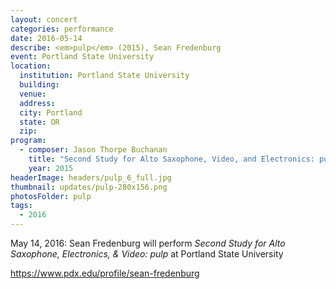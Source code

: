 ```yaml
---
layout: concert
categories: performance
date: 2016-05-14
describe: <em>pulp</em> (2015), Sean Fredenburg
event: Portland State University
location:
  institution: Portland State University
  building:
  venue:
  address:
  city: Portland
  state: OR
  zip:
program:
  - composer: Jason Thorpe Buchanan
    title: "Second Study for Alto Saxophone, Video, and Electronics: pulp"
    year: 2015
headerImage: headers/pulp_6_full.jpg
thumbnail: updates/pulp-280x156.png
photosFolder: pulp
tags:
  - 2016
---
```


May 14, 2016: Sean Fredenburg will perform *Second Study for Alto Saxophone, Electronics, & Video: pulp* at Portland State University

https://www.pdx.edu/profile/sean-fredenburg
